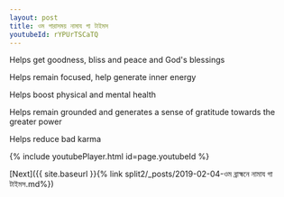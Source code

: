 ```yaml
---
layout: post
title: ওম পারাসময় নামায গা টাইমস
youtubeId: rYPUrTSCaTQ
---
```

 
 
Helps get goodness, bliss and peace and God's blessings
 
Helps remain focused, help generate inner energy 
 
Helps boost physical and mental health 
 
Helps remain grounded and generates a sense of gratitude towards the greater power 
 
Helps reduce bad karma
 
 
 
 


{% include youtubePlayer.html id=page.youtubeId %}
 
[Next]({{ site.baseurl }}{% link  split2/_posts/2019-02-04-ওম ব্রাহ্মনে নামায গা টাইমস.md%})
 
